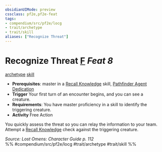 ```yaml
---
obsidianUIMode: preview
cssclass: pf2e,pf2e-feat
tags:
- compendium/src/pf2e/locg
- trait/archetype
- trait/skill
aliases: ["Recognize Threat"]
---
```

# Recognize Threat  [F](../../rules/core-rulebook/chapter-9-playing-the-game.md#Actions "Free Action") *Feat 8*  
[archetype](../../rules/traits/archetype.md)  [skill](../../rules/traits/skill.md)  

- **Prerequisites**: master in a [Recall Knowledge](../../rules/actions/recall-knowledge.md) skill, [Pathfinder Agent Dedication](pathfinder-agent-dedication-lowg.md)
- **Trigger** Your first turn of an encounter begins, and you can see a creature.
- **Requirements**: You have master proficiency in a skill to identify the triggering creature.
- **Activity** Free Action

You quickly assess the threat so you can relay the information to your team. Attempt a [Recall Knowledge](../../rules/actions/recall-knowledge.md) check against the triggering creature.

*Source: Lost Omens: Character Guide p. 112*  
%% #compendium/src/pf2e/locg #trait/archetype #trait/skill %%